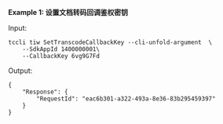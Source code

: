 **Example 1: 设置文档转码回调鉴权密钥**



Input: 

```
tccli tiw SetTranscodeCallbackKey --cli-unfold-argument  \
    --SdkAppId 1400000001\
    --CallbackKey 6vg9G7Fd
```

Output: 
```
{
    "Response": {
        "RequestId": "eac6b301-a322-493a-8e36-83b295459397"
    }
}
```

